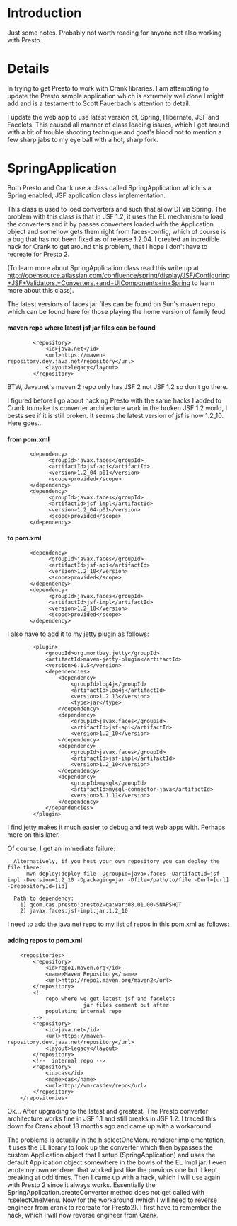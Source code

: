 # Introduction #

Just some notes. Probably not worth reading for anyone not also working with Presto.


# Details #

In trying to get Presto to work with Crank libraries. I am attempting to update the Presto sample application which is extremely well done I might add and is a testament to Scott Fauerbach's attention to detail.

I update the web app to use latest version of, Spring, Hibernate, JSF and Facelets. This caused all manner of class loading issues, which I got around with a bit of trouble shooting technique and goat's blood not to mention a few sharp jabs to my eye ball with a hot, sharp fork.

# SpringApplication #
Both Presto and Crank use a class called SpringApplication which is a Spring enabled, JSF application class implementation.

This class is used to load converters and such that allow DI via Spring. The problem with this class is that in JSF 1.2, it uses the EL mechanism to load the converters and it by passes converters loaded with the Application object and somehow gets them right from faces-config, which of course is a bug that has not been fixed as of release 1.2.04. I created an incredible hack for Crank to get around this problem, that I hope I don't have to recreate for Presto 2.

(To learn more about SpringApplication class read this write up at  http://opensource.atlassian.com/confluence/spring/display/JSF/Configuring+JSF+Validators,+Converters,+and+UIComponents+in+Spring to learn more about this class).

The latest versions of faces jar files can be found on Sun's maven repo which can be found here for those playing the home version of family feud:

#### maven repo where latest jsf jar files can be found ####
```
		<repository>
			<id>java.net</id>
			<url>https://maven-repository.dev.java.net/repository</url>
			<layout>legacy</layout>
		</repository>
```

BTW, Java.net's maven 2 repo only has JSF 2 not JSF 1.2 so don't go there.

I figured before I go about hacking Presto with the same hacks I added to Crank to make its converter architecture work in the broken JSF 1.2 world, I bests see if it is still broken. It seems the latest version of jsf is now 1.2\_10. Here goes...

#### from pom.xml ####
```
       <dependency>
             <groupId>javax.faces</groupId>
             <artifactId>jsf-api</artifactId>
             <version>1.2_04-p01</version>
             <scope>provided</scope>
       </dependency>
       <dependency>
             <groupId>javax.faces</groupId>
             <artifactId>jsf-impl</artifactId>
             <version>1.2_04-p01</version>
             <scope>provided</scope>
       </dependency>

```

#### to pom.xml ####
```
       <dependency>
             <groupId>javax.faces</groupId>
             <artifactId>jsf-api</artifactId>
             <version>1.2_10</version>
             <scope>provided</scope>
       </dependency>
       <dependency>
             <groupId>javax.faces</groupId>
             <artifactId>jsf-impl</artifactId>
             <version>1.2_10</version>
             <scope>provided</scope>
       </dependency>
```

I also have to add it to my jetty plugin as follows:
```
		<plugin>
			<groupId>org.mortbay.jetty</groupId>
			<artifactId>maven-jetty-plugin</artifactId>
			<version>6.1.5</version>
			<dependencies>
				<dependency>
					<groupId>log4j</groupId>
					<artifactId>log4j</artifactId>
					<version>1.2.13</version>
					<type>jar</type>
				</dependency>
				<dependency>
					<groupId>javax.faces</groupId>
					<artifactId>jsf-api</artifactId>
					<version>1.2_10</version>
				</dependency>
				<dependency>
					<groupId>javax.faces</groupId>
					<artifactId>jsf-impl</artifactId>
					<version>1.2_10</version>
				</dependency>
				<dependency>
					<groupId>mysql</groupId>
					<artifactId>mysql-connector-java</artifactId>
					<version>3.1.11</version>
				</dependency>
			</dependencies>
		</plugin>

```

I find jetty makes it much easier to debug and test web apps with. Perhaps more on this later.

Of course, I get an immediate failure:
```
  Alternatively, if you host your own repository you can deploy the file there: 
      mvn deploy:deploy-file -DgroupId=javax.faces -DartifactId=jsf-impl -Dversion=1.2_10 -Dpackaging=jar -Dfile=/path/to/file -Durl=[url] -DrepositoryId=[id]

  Path to dependency: 
  	1) qcom.cas.presto:presto2-qa:war:08.01.00-SNAPSHOT
  	2) javax.faces:jsf-impl:jar:1.2_10

```

I need to add the java.net repo to my list of repos in this pom.xml as follows:
#### adding repos to pom.xml ####
```
	<repositories>
		<repository>
			<id>repo1.maven.org</id>
			<name>Maven Repository</name>
			<url>http://repo1.maven.org/maven2</url>
		</repository>
		<!--
			repo where we get latest jsf and facelets 
                        jar files comment out after
			populating internal repo
		-->
		<repository>
			<id>java.net</id>
			<url>https://maven-repository.dev.java.net/repository</url>
			<layout>legacy</layout>
		</repository>
		<!--  internal repo -->
		<repository>
			<id>cas</id>
			<name>cas</name>
			<url>http://vm-casdev/repo</url>
		</repository>
	</repositories>
```

Ok... After upgrading to the latest and greatest. The Presto converter architecture works fine in JSF 1.1 and still breaks in JSF 1.2. I traced this down for Crank about 18 months ago and came up with a workaround.

The problems is actually in the h:selectOneMenu renderer implementation, it uses the EL library to look up the converter which then bypasses the custom Application object that I setup (SpringApplication) and uses the default Application object somewhere in the bowls of the EL Impl jar. I even wrote my own renderer that worked just like the previous one but it kept breaking at odd times. Then I came up with a hack, which I will use again with Presto 2 since it always works. Essentially the SpringApplication.createConverter method does not get called with h:selectOneMenu. Now for the workaround (which I will need to reverse engineer from crank to recreate for Presto2). I first have to remember the hack, which I will now reverse engineer from Crank.